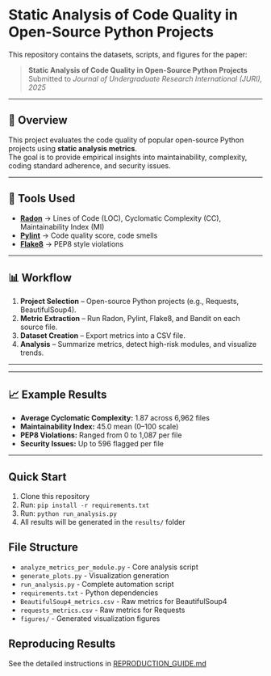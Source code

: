 # Static Analysis of Code Quality in Open-Source Python Projects

This repository contains the datasets, scripts, and figures for the paper:

> **Static Analysis of Code Quality in Open-Source Python Projects**  
> Submitted to *Journal of Undergraduate Research International (JURI), 2025*

---

## 📖 Overview
This project evaluates the code quality of popular open-source Python projects using **static analysis metrics**.  
The goal is to provide empirical insights into maintainability, complexity, coding standard adherence, and security issues.

---

## 🔧 Tools Used
- **[Radon](https://radon.readthedocs.io/)** → Lines of Code (LOC), Cyclomatic Complexity (CC), Maintainability Index (MI)  
- **[Pylint](https://pylint.org/)** → Code quality score, code smells  
- **[Flake8](https://flake8.pycqa.org/)** → PEP8 style violations  

---

## 📊 Workflow
1. **Project Selection** – Open-source Python projects (e.g., Requests, BeautifulSoup4).  
2. **Metric Extraction** – Run Radon, Pylint, Flake8, and Bandit on each source file.  
3. **Dataset Creation** – Export metrics into a CSV file.  
4. **Analysis** – Summarize metrics, detect high-risk modules, and visualize trends.  

---

---

## 📈 Example Results
- **Average Cyclomatic Complexity:** 1.87 across 6,962 files  
- **Maintainability Index:** 45.0 mean (0–100 scale)  
- **PEP8 Violations:** Ranged from 0 to 1,087 per file  
- **Security Issues:** Up to 596 flagged per file  

---

## Quick Start
1. Clone this repository
2. Run: `pip install -r requirements.txt`
3. Run: `python run_analysis.py`
4. All results will be generated in the `results/` folder

## File Structure
- `analyze_metrics_per_module.py` - Core analysis script
- `generate_plots.py` - Visualization generation
- `run_analysis.py` - Complete automation script
- `requirements.txt` - Python dependencies
- `BeautifulSoup4_metrics.csv` - Raw metrics for BeautifulSoup4
- `requests_metrics.csv` - Raw metrics for Requests
- `figures/` - Generated visualization figures

## Reproducing Results
See the detailed instructions in [REPRODUCTION_GUIDE.md](REPRODUCTION_GUIDE.md)
